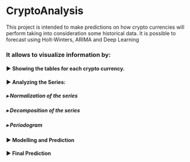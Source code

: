 # CryptoAnalysis
This project is intended to make predictions on how crypto currencies will perform taking into consideration some historical data. It is possible to forecast using Holt-Winters, ARIMA and Deep Learning

### It allows to visualize information by:
####  ▶ Showing the tables for each crypto currency.
####  ▶ Analyzing the Series:
##### ▸ Normalization of the series
##### ▸ Decomposition of the series
##### ▸ Periodogram
####  ▶ Modelling and Prediction
####  ▶ Final Prediction

